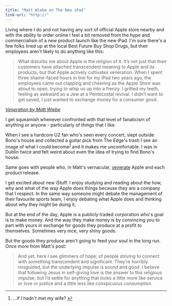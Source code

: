 ```yaml
---
title: "Matt Wiebe on The New iPad"
link-url: "http://"
---
```

<p>Living where I do and not having any sort of official Apple store nearby and with the ability to order online I feel a bit removed from the hype and commercialism of a new product launch like the new iPad. I'm sure there's a few folks lined up at the local Best Future Buy Shop Drugs, but their employees aren't likely to do anything like this:</p>
<blockquote><p>
  What disturbs me about Apple is the religion of it. It’s not just that their customers have attached transcendent meaning to Apple and its products, but that Apple actively cultivates veneration. When I spent three shame-faced hours in line for my iPad two years ago, the employees came out clapping and cheering as the Apple Store was about to open, trying to whip us up into a frenzy. I gritted my teeth, feeling as awkward as a Jew at a Pentecostal revival. I didn’t want to get saved, I just wanted to exchange money for a consumer good.
</p></blockquote>
<p><cite><a href="http://mattwie.be/2012/03/veneration/">Veneration by Matt Wiebe</a></cite></p>
<p>I get squeamish whenever confronted with that level of fanaticism of anything or anyone - particularly of things that I like.</p>
<p>When I see a hardcore U2 fan who's seen every concert, slept outside Bono's house and collected a guitar pick from The Edge's trash I see an image of what I could become<sup id="fnref-20203:1"><a href="#fn-20203:1" rel="footnote">1</a></sup> and it makes me uncomfortable. I was in Dublin twice and felt weird about even the idea of trying to find Bono's house.</p>
<p>Same goes with people who, in Matt's vernacular, <a href="http://en.wikipedia.org/wiki/Veneration">venerate</a> Apple and each product release.</p>
<p>I get excited about new iStuff. I enjoy studying and reading about the how, why and what of the way Apple does things because they are a company that I respect. In the same way someone might debate the management of their favourite sports team, I enjoy debating what Apple does and thinking about why they might be doing it.</p>
<p>But at the end of the day, Apple is a publicly traded corporation who's goal is to make money. And the way they make money is by convincing you to part with yours in exchange for goods they produce at a profit to themselves. Sometimes very nice, very shiny goods.</p>
<p>But the goods they produce aren't going to feed your soul in the long run. Once more from Matt's post:</p>
<blockquote><p>
  And yet, here I see glimmers of hope; of people striving to connect with something transcendent and significant. They’re horribly misguided, but the underlying impulse is sound and good. I believe that following Jesus in self-giving love is the answer to this religious impulse, but I’d settle for anything that looks a little more like service or love or justice and a little less like conspicuous consumption.
</p></blockquote>
<div class="footnotes">
<hr />
<ol>
<li id="fn-20203:1">
...if I hadn't met my wife?&#160;<a href="#fnref-20203:1" rev="footnote">&#8617;</a>
</li>
</ol>
</div>
